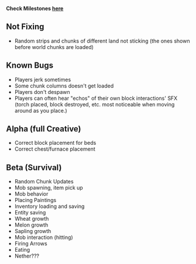 
__Check Milestones [here](https://github.com/shoghicp/PocketMine-MP/issues/milestones)__


## Not Fixing
- Random strips and chunks of different land not sticking (the ones shown before world chunks are loaded)

## Known Bugs
- Players jerk sometimes
- Some chunk columns doesn't get loaded
- Players don't despawn
- Players can often hear "echos" of their own block interactions' SFX (torch placed, block destroyed, etc. most noticeable when moving around as you place.)

## Alpha (full Creative)
- Correct block placement for beds
- Correct chest/furnace placement

## Beta (Survival)
- Random Chunk Updates
- Mob spawning, item pick up
- Mob behavior
- Placing Paintings
- Inventory loading and saving
- Entity saving
- Wheat growth
- Melon growth
- Sapling growth
- Mob interaction (hitting)
- Firing Arrows
- Eating
- Nether???